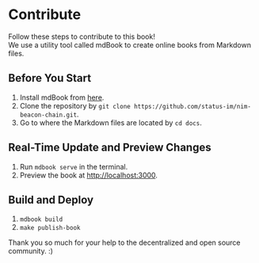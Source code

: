 # Contribute

Follow these steps to contribute to this book! <br>
We use a utility tool called mdBook to create online books from Markdown files.

## Before You Start

1. Install mdBook from [here](https://github.com/rust-lang/mdBook).
2. Clone the repository by `git clone https://github.com/status-im/nim-beacon-chain.git`.
3. Go to where the Markdown files are located by `cd docs`.

## Real-Time Update and Preview Changes

1. Run `mdbook serve` in the terminal.
2. Preview the book at [http://localhost:3000](http://localhost:3000).

## Build and Deploy

1. `mdbook build`
2. `make publish-book`

Thank you so much for your help to the decentralized and open source community. :)
